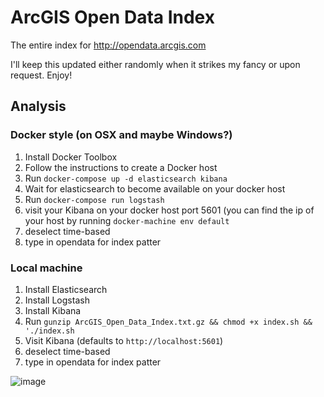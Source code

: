 # ArcGIS Open Data Index
The entire index for http://opendata.arcgis.com

I'll keep this updated either randomly when it strikes my fancy or upon request. Enjoy!

## Analysis
### Docker style (on OSX and maybe Windows?)
1. Install Docker Toolbox
1. Follow the instructions to create a Docker host
1. Run `docker-compose up -d elasticsearch kibana`
1. Wait for elasticsearch to become available on your docker host
1. Run `docker-compose run logstash`
1. visit your Kibana on your docker host port 5601 (you can find the ip of your host by running `docker-machine env default`
1. deselect time-based
1. type in opendata for index patter

### Local machine
1. Install Elasticsearch
1. Install Logstash
1. Install Kibana
1. Run `gunzip ArcGIS_Open_Data_Index.txt.gz && chmod +x index.sh && './index.sh`
1. Visit Kibana (defaults to `http://localhost:5601`)
1. deselect time-based
1. type in opendata for index patter


![image](https://cloud.githubusercontent.com/assets/7832202/15438218/113f6e24-1e99-11e6-89d8-cbe766de638e.png)
